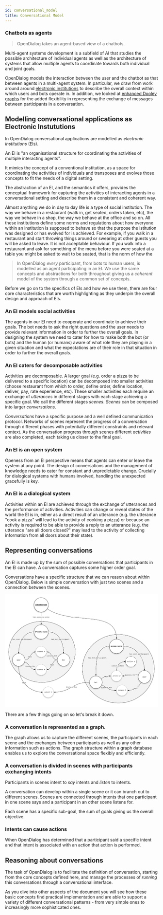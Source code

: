 ```yaml
---
id: conversational_model
title: Conversational Model
---
```


### Chatbots as agents

>OpenDialog takes an agent-based view of a chatbots.

Multi-agent systems development is a subfield of AI that studies the possible architecture of individual agents as well as the architecture of systems that allow multiple agents to coordinate towards both individual and joint goals.

OpenDialog models the interaction between the user and the chatbot as that between agents in a multi-agent system. In particular, we draw from work around around [electronic institutions](https://nms.kcl.ac.uk/michael.luck/resources/aij12.pdf) to describe the overall context within which users and bots operate in. In addition, we looked at [enhanced Dooley graphs](https://pdfs.semanticscholar.org/71e5/f7aee39470470c1bed39bf11790d8df4cccd.pdf) for the added flexibility in  representing the exchange of messages between participants in a conversation. 



## Modelling conversational applications as Electronic Instututions

In OpenDialog conversational applications are modelled as _electronic institutions_ (EIs). 

An EI is "an organisational structure for coordinating the activities of multiple interacting agents". 

It mimics the concept of a conventional institution, as a space for coordinating the activities of individuals and transposes and evolves those concepts to fit the needs of a digital setting.


  The abstraction of an EI, and the semantics it offers, provides the conceptual framework for capturing the activities of interacting agents in a conversational setting and describe them in a consistent and coherent way. 

Almost anything we do in day to day life is a type of social institution. The way we behave in a restaurant (walk in, get seated, orders taken, etc), the way we behave in a shop, the way we behave at the office and so on. All these institutions define some norms and regulations about how everyone within an institution is supposed to behave so that the purpose the istitution was designed or has evolved for is achieved. For example, if you walk in a restaurant and start throwing things around or swearing at other guests you will be asked to leave. It is not acceptable behaviour. If you walk into a restaurant and ask for something of the menu before you were seated at a table you might be asked to wait to be seated, that is the norm of how the 

> In OpenDialog _every_ participant, from bots to human users, is modelled as an agent participating in an EI. We use the same concepts and abstractions for both throughout giving us a *coherent* model of the system through a common set of concepts. 

Before we go on to the specifics of EIs and how we use them, there are four core characteristics that are worth highlighting as they underpin the overall design and approach of EIs. 

### An EI models social activities

The agents in our EI need to cooperate and coordinate to achieve their goals. The bot needs to ask the right questions and the user needs to provide relevant information in order to further the overall goals. In designing the system we need to cater for how to make both the bot (or bots) and the human (or humans) aware of what role they are playing in a given situation and what the expectations are of their role in that situation in order to further the overall goals. 

### An EI caters for decomposable activities

Activities are decomposable. A larger goal (e.g. order a pizza to be delivered to a specific location) can be decomposed into smaller activities (choose restaurant from which to order, define order, define location, deliver, pay, rate experience, etc). These smaller activities each require an exchange of _utterances_ in different stages with each stage achieving a specific goal. We call the different stages _scenes_. _Scenes_ can be composed into larger _conversations_.

_Conversations_ have a specific purpose and a well defined communication protocol. Networks of scenes represent the progress of a conversation through different phases with potentially different constraints and relevant context. As the conversation progress through scenes different _activities_ are also completed, each taking us closer to the final goal. 

### An EI is an open system

Openess from an EI perspective means that agents can enter or leave the system at any point. The design of conversations and the management of knowledge needs to cater for constant and unpredictable change. Crucially for dialogical systems with humans involved, handling the unexpected gracefully is key. 

### An EI is a dialogical system

Activities within an EI are achieved through the exchange of utterances and the performance of activities. Activities can change or reveal states of the world the EI is in, either as a direct result of an utterance (e.g. the utterance "cook a pizza" will lead to the activity of cooking a pizza) or because an activity is required to be able to provide a reply to an utterance (e.g. the utterance "are all doors closed?" may lead to the activity of collecting information from all doors about their state).

## Representing conversations

An EI is made up by the sum of possible conversations that participants in the EI can have. A conversation captures some higher order goal. 

Conversations have a specific structure that we can reason about within OpenDialog. Below is simple conversation with just two scenes and a connection between the scenes. 

![alt-text](assets/example_conversation.png)

There are a few things going on so let's break it down. 

### A conversation is represented as a graph.

The graph allows us to capture the different scenes, the participants in each scene and the exchanges between participants as well as any other information such as actions. The graph structure within a graph database enables us to explore the conversational space flexibly and efficiently. 

### A conversation is divided in scenes with participants exchanging intents

Participants in scenes intent to _say_ intents and _listen_ to intents. 

A conversation can develop within a single scene or it can branch out to different scenes. Scenes are connected through intents that one participant in one scene says and a participant in an other scene listens for.

Each scene has a specific sub-goal, the sum of goals giving us the overall objective. 

### Intents can cause actions

When OpenDialog has determined that a participant said a specific intent and that intent is associated with an action that action is performed. 

## Reasoning about conversations

The task of OpenDialog is to facilitate the definition of conversation, starting from the core concepts defined here, and manage the processes of _running_ this conversations through a conversational interface. 

As you dive into other aspects of the document you will see how these basic concepts find practical implementation and are able to support a variety of different conversational patterns - from very simple ones to increasingly more sophisticated ones. 



